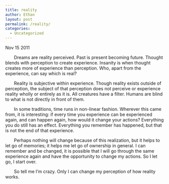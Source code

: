 ```yaml
---
title: reality
author: Ethan
layout: post
permalink: /reality/
categories:
  - Uncategorized
---
```

Nov 15 2011

&nbsp;&nbsp;&nbsp;&nbsp;&nbsp;&nbsp;&nbsp;Dreams are reality perceived. Past is present becoming future. Thought blends with perception to create experience. Insanity is when thought creates more of experience than perception. Who, apart from the experience, can say which is real?

&nbsp;&nbsp;&nbsp;&nbsp;&nbsp;&nbsp;&nbsp;Reality is subjective within experience. Though reality exists outside of perception, the subject of that perception does not perceive or experience reality wholly or entirely as it is. All creatures have a filter. Humans are blind to what is not directly in front of them.

&nbsp;&nbsp;&nbsp;&nbsp;&nbsp;&nbsp;&nbsp;In some traditions, time runs in non-linear fashion. Wherever this came from, it is interesting: if every time you experience can be experienced again, and can happen again, how would it change your actions? Everything you do still has an effect. Everything you remember has happened, but that is not the end of that experience.

&nbsp;&nbsp;&nbsp;&nbsp;&nbsp;&nbsp;&nbsp;Perhaps nothing will change because of this realization, but it helps to let go of memories; it helps me let go of ownership in general. I can remember and be changed, it is possible that I will go through the same experience again and have the opportunity to change my actions. So I let go, I start over.

&nbsp;&nbsp;&nbsp;&nbsp;&nbsp;&nbsp;&nbsp;So tell me I&#8217;m crazy. Only I can change my perception of how reality works.
